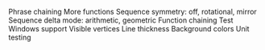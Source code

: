 Phrase chaining
More functions
Sequence symmetry: off, rotational, mirror
Sequence delta mode: arithmetic, geometric
Function chaining
Test Windows support
Visible vertices
Line thickness
Background colors
Unit testing
